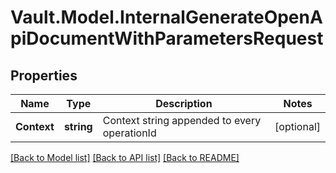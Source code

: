 # Vault.Model.InternalGenerateOpenApiDocumentWithParametersRequest

## Properties

Name | Type | Description | Notes
------------ | ------------- | ------------- | -------------
**Context** | **string** | Context string appended to every operationId | [optional] 

[[Back to Model list]](../README.md#documentation-for-models) [[Back to API list]](../README.md#documentation-for-api-endpoints) [[Back to README]](../README.md)

